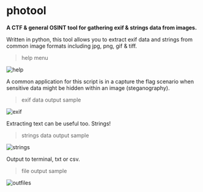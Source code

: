 # photool
**A CTF & general OSINT tool for gathering exif &amp; strings data from images.**

Written in python, this tool allows you to extract exif data and strings from common image formats including jpg, png, gif & tiff.

> help menu

![help](https://github.com/jamesryla/photool/assets/58945104/76406c9a-ca29-4c8c-81bd-640ebd3356b6)

A common application for this script is in a capture the flag scenario when sensitive data might be hidden within an image (steganography).
> exif data output sample

![exif](https://github.com/jamesryla/photool/assets/58945104/d6e6f202-b9b5-450a-b3b0-99c6f75909ad)

Extracting text can be useful too. Strings!
> strings data output sample

![strings](https://github.com/jamesryla/photool/assets/58945104/3cd09533-35a0-41d4-84a8-369708fc19bc)

Output to terminal, txt or csv.
> file output sample

![outfiles](https://github.com/jamesryla/photool/assets/58945104/a67091c7-03d5-46e1-a8ce-02f211fe593b)
